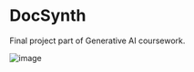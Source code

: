 # DocSynth
Final project part of Generative AI coursework.

![image](https://github.com/JameerBabu/DocSynth/assets/20906632/92e64464-997c-4908-9dfa-c61f8b4a84e7)
